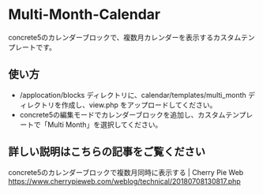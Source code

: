# Multi-Month-Calendar
concrete5のカレンダーブロックで、複数月カレンダーを表示するカスタムテンプレートです。

## 使い方
+ /applocation/blocks ディレクトリに、calendar/templates/multi_month ディレクトリを作成し、view.php をアップロードしてください。
+ concrete5の編集モードでカレンダーブロックを追加し、カスタムテンプレートで「Multi Month」を選択してください。

## 詳しい説明はこちらの記事をご覧ください
concrete5のカレンダーブロックで複数月同時に表示する | Cherry Pie Web
https://www.cherrypieweb.com/weblog/technical/20180708130817.php
